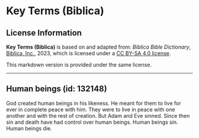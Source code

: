 # Key Terms (Biblica)

## License Information

**Key Terms (Biblica)** is based on and adapted from: _Biblica Bible Dictionary_, [Biblica, Inc.](https://www.biblica.com/), 2023, which is licensed under a [CC BY-SA 4.0 license](https://creativecommons.org/licenses/by-sa/4.0/legalcode.en).

This markdown version is provided under the same license.



--------------------------------

## Human beings (id: 132148)

God created human beings in his likeness. He meant for them to live for ever in complete peace with him. They were to live in peace with one another and with the rest of creation. But Adam and Eve sinned. Since then sin and death have had control over human beings. Human beings sin. Human beings die.


